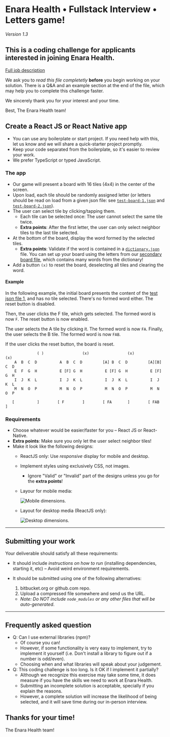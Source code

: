 # Enara Health • Fullstack Interview • Letters game!

*Version 1.3*

## This is a coding challenge for applicants interested in joining Enara Health.

[Full job description](https://www.getonbrd.com/jobs/frontend-react-rn-developer-enara-health-sv-ny-scl-remote)

We ask you to *read this file completetly* **before** you begin working on your solution. 
There is a Q&A and an example section at the end of the file, which may help you to complete this challenge faster.

We sincerely thank you for your interest and your time.

Best, 
The Enara Health team!

## Create a React JS or React Native app

- You can use any boilerplate or start project. If you need help with this, let us know and we will share a quick-starter project promptly.
- Keep your code separated from the boilerplate, so it's easier to review your work.
- We prefer TypeScript or typed JavaScript.

### The app

- Our game will present a board with 16 tiles (4x4) in the center of the screen.
- Upon load, each tile should be randomly assigned letter (or letters should be read on load from a given json file: see [`test-board-1.json`](files/test-board-1.json) and [`test-board-2.json`](files/test-board-2.json)).
- The user can select tile by clicking/tapping them. 
	- Each tile can be selected once: The user cannot select the same tile twice.
	- **Extra points**: After the first letter, the user can only select neighbor tiles to the last tile selected.
- At the bottom of the board, display the word formed by the selected tiles.
	- **Extra points**: Validate if the word is contained in a [`dictionary.json`](files/dictionary.json) file. You can set up your board using the letters from our [secondary board file](files/test-board-2.json), which contains many words from the dictionary!
- Add a button `(x)` to reset the board, deselecting all tiles and clearing the word.

#### Example

In the following example, the initial board presents the content of the [test json file 1](files/test-board-1.json), and has no tile selected. There's no formed word either. The reset button is disabled.

Then, the user clicks the F tile, which gets selected. The formed word is now `F`. The reset button is now enabled.

The user selects the A tile by clicking it. The formed word is now `FA`. Finally, the user selects the B tile. The formed word is now `FAB`.

If the user clicks the reset button, the board is reset.

```
              ( )                 (x)                 (x)                 (x)
    A  B  C  D          A  B  C  D         [A] B  C  D         [A][B] C  D
    E  F  G  H          E [F] G  H          E [F] G  H          E [F] G  H
    I  J  K  L          I  J  K  L          I  J  K  L          I  J  K  L
    M  N  O  P          M  N  O  P          M  N  O  P          M  N  O  P
            
   [          ]        [ F        ]        [ FA       ]        [ FAB      ]
```

### Requirements

- Choose whatever would be easier/faster for you – React JS or React-Native.
- **Extra points**: Make sure you only let the user select neighbor tiles!
- Make it look like the following designs:
	- ReactJS only: Use *responsive* display for mobile and desktop.
	
	- Implement styles using exclusively CSS, not images.

        - Ignore "Valid" or "Invalid" part of the designs unless you go for the **extra points**!

	- Layour for mobile media:

		![Mobile dimensions.](./files/mobile.png)

	- Layout for desktop media (ReactJS only):

		![Desktop dimensions.](./files/desktop.png)
		
---

## Submitting your work 

Your deliverable should satisfy all these requirements:

- It should include *instructions on how to run* (installing dependencies, starting it, etc) – Avoid weird environment requirements.

- It should be submitted using one of the following alternatives:
    1. bitbucket.org or github.com repo.
    1. Upload a compressed file somewhere and send us the URL.
    - *Note: Do NOT include `node_modules` or any other files that will be auto-generated*.

---

## Frequently asked question

- Q: Can I use external libraries (npm)?
    - Of course you can!
    - However, if some functionality is very easy to implement, try to implement it yourself (i.e. Don't install a library to figure out if a number is odd/even).
    - Choosing when and what libraries will speak about your judgement.
- Q: This coding challenge is too long. Is it OK if I implement it partially?
    - Although we recognize this exercise may take some time, it does measure if you have the skills we need to work at Enara Health.
    - Submitting an incomplete solution is acceptable, specially if you explain the reasons. 
    - However, a complete solution will increase the likelihood of being selected, and it will save time during our in-person interview. 


## Thanks for your time!
The Enara Health team!
